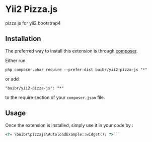 Yii2 Pizza.js
=============
pizza.js for yii2 bootstrap4

Installation
------------

The preferred way to install this extension is through [composer](http://getcomposer.org/download/).

Either run

```
php composer.phar require --prefer-dist buibr/yii2-pizza-js "*"
```

or add

```
"buibr/yii2-pizza-js": "*"
```

to the require section of your `composer.json` file.


Usage
-----

Once the extension is installed, simply use it in your code by  :

```php
<?= \buibr\pizzajs\AutoloadExample::widget(); ?>```